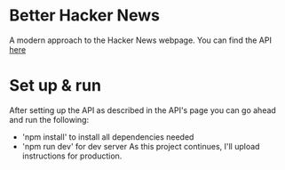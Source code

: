 # Better Hacker News
A modern approach to the Hacker News webpage. You can find the API [here](https://github.com/TolisSth/BetterHackerNews-back-end) 
# Set up & run 
After setting up the API as described in the API's page you can go ahead and run the following: 
- 'npm install' to install all dependencies needed
- 'npm run dev' for dev server
As this project continues, I'll upload instructions for production. 
